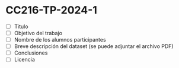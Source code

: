 # CC216-TP-2024-1

- [ ] Titulo
- [ ] Objetivo del trabajo
- [ ] Nombre de los alumnos participantes
- [ ] Breve descripción del dataset (se puede adjuntar el archivo PDF)
- [ ] Conclusiones
- [ ] Licencia